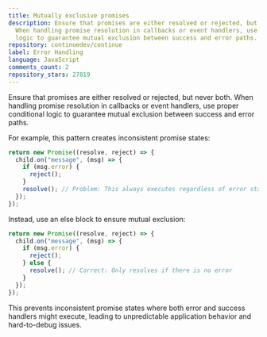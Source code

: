 ```yaml
---
title: Mutually exclusive promises
description: Ensure that promises are either resolved or rejected, but never both.
  When handling promise resolution in callbacks or event handlers, use proper conditional
  logic to guarantee mutual exclusion between success and error paths.
repository: continuedev/continue
label: Error Handling
language: JavaScript
comments_count: 2
repository_stars: 27819
---
```


Ensure that promises are either resolved or rejected, but never both. When handling promise resolution in callbacks or event handlers, use proper conditional logic to guarantee mutual exclusion between success and error paths.

For example, this pattern creates inconsistent promise states:
```javascript
return new Promise((resolve, reject) => {
  child.on("message", (msg) => {
    if (msg.error) {
      reject();
    }
    resolve(); // Problem: This always executes regardless of error state
  });
});
```

Instead, use an else block to ensure mutual exclusion:
```javascript
return new Promise((resolve, reject) => {
  child.on("message", (msg) => {
    if (msg.error) {
      reject();
    } else {
      resolve(); // Correct: Only resolves if there is no error
    }
  });
});
```

This prevents inconsistent promise states where both error and success handlers might execute, leading to unpredictable application behavior and hard-to-debug issues.